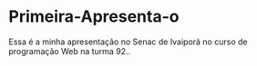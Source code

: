 # Primeira-Apresenta-o
Essa é a minha apresentação no Senac de Ivaiporã no curso de programação Web na turma 92..
